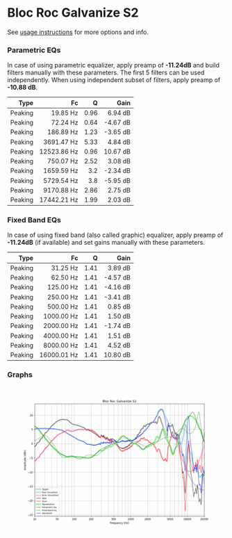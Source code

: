 # Bloc Roc Galvanize S2
See [usage instructions](https://github.com/jaakkopasanen/AutoEq#usage) for more options and info.

### Parametric EQs
In case of using parametric equalizer, apply preamp of **-11.24dB** and build filters manually
with these parameters. The first 5 filters can be used independently.
When using independent subset of filters, apply preamp of **-10.88 dB**.

| Type    | Fc          |    Q | Gain     |
|--------:|------------:|-----:|---------:|
| Peaking | 19.85 Hz    | 0.96 | 6.94 dB  |
| Peaking | 72.24 Hz    | 0.64 | -4.67 dB |
| Peaking | 186.89 Hz   | 1.23 | -3.65 dB |
| Peaking | 3691.47 Hz  | 5.33 | 4.84 dB  |
| Peaking | 12523.86 Hz | 0.96 | 10.67 dB |
| Peaking | 750.07 Hz   | 2.52 | 3.08 dB  |
| Peaking | 1659.59 Hz  | 3.2  | -2.34 dB |
| Peaking | 5729.54 Hz  | 3.8  | -5.95 dB |
| Peaking | 9170.88 Hz  | 2.86 | 2.75 dB  |
| Peaking | 17442.21 Hz | 1.99 | 2.03 dB  |

### Fixed Band EQs
In case of using fixed band (also called graphic) equalizer, apply preamp of **-11.24dB**
(if available) and set gains manually with these parameters.

| Type    | Fc          |    Q | Gain     |
|--------:|------------:|-----:|---------:|
| Peaking | 31.25 Hz    | 1.41 | 3.89 dB  |
| Peaking | 62.50 Hz    | 1.41 | -4.57 dB |
| Peaking | 125.00 Hz   | 1.41 | -4.16 dB |
| Peaking | 250.00 Hz   | 1.41 | -3.41 dB |
| Peaking | 500.00 Hz   | 1.41 | 0.85 dB  |
| Peaking | 1000.00 Hz  | 1.41 | 1.50 dB  |
| Peaking | 2000.00 Hz  | 1.41 | -1.74 dB |
| Peaking | 4000.00 Hz  | 1.41 | 1.51 dB  |
| Peaking | 8000.00 Hz  | 1.41 | 4.52 dB  |
| Peaking | 16000.01 Hz | 1.41 | 10.80 dB |

### Graphs
![](./Bloc%20Roc%20Galvanize%20S2.png)